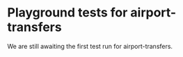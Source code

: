 # Playground tests for airport-transfers
We are still awaiting the first test run for airport-transfers.
